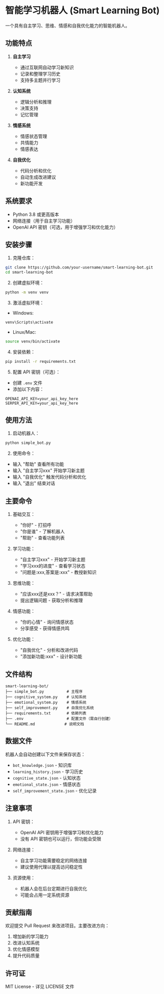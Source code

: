# 智能学习机器人 (Smart Learning Bot)

一个具有自主学习、思维、情感和自我优化能力的智能机器人。

## 功能特点

1. **自主学习**
   - 通过互联网自动学习新知识
   - 记录和整理学习历史
   - 支持多主题并行学习

2. **认知系统**
   - 逻辑分析和推理
   - 决策支持
   - 记忆管理

3. **情感系统**
   - 情感状态管理
   - 共情能力
   - 情感表达

4. **自我优化**
   - 代码分析和优化
   - 自动生成改进建议
   - 新功能开发

## 系统要求

- Python 3.8 或更高版本
- 网络连接（用于自主学习功能）
- OpenAI API 密钥（可选，用于增强学习和优化能力）

## 安装步骤

1. 克隆仓库：
```bash
git clone https://github.com/your-username/smart-learning-bot.git
cd smart-learning-bot
```

2. 创建虚拟环境：
```bash
python -m venv venv
```

3. 激活虚拟环境：
- Windows:
```bash
venv\Scripts\activate
```
- Linux/Mac:
```bash
source venv/bin/activate
```

4. 安装依赖：
```bash
pip install -r requirements.txt
```

5. 配置 API 密钥（可选）：
- 创建 `.env` 文件
- 添加以下内容：
```
OPENAI_API_KEY=your_api_key_here
SERPER_API_KEY=your_api_key_here
```

## 使用方法

1. 启动机器人：
```bash
python simple_bot.py
```

2. 使用命令：
- 输入 "帮助" 查看所有功能
- 输入 "自主学习xxx" 开始学习新主题
- 输入 "自我优化" 触发代码分析和优化
- 输入 "退出" 结束对话

## 主要命令

1. 基础交互：
   - "你好" - 打招呼
   - "你是谁" - 了解机器人
   - "帮助" - 查看功能列表

2. 学习功能：
   - "自主学习xxx" - 开始学习新主题
   - "学习xxx的进度" - 查看学习状态
   - "问题是:xxx,答案是:xxx" - 教授新知识

3. 思维功能：
   - "应该xxx还是xxx？" - 请求决策帮助
   - 提出逻辑问题 - 获取分析和推理

4. 情感功能：
   - "你的心情" - 询问情感状态
   - 分享感受 - 获得情感共鸣

5. 优化功能：
   - "自我优化" - 分析和改进代码
   - "添加新功能:xxx" - 设计新功能

## 文件结构

```
smart-learning-bot/
├── simple_bot.py          # 主程序
├── cognitive_system.py    # 认知系统
├── emotional_system.py    # 情感系统
├── self_improvement.py    # 自我优化系统
├── requirements.txt       # 依赖列表
├── .env                   # 配置文件（需自行创建）
└── README.md             # 说明文档
```

## 数据文件

机器人会自动创建以下文件来保存状态：
- `bot_knowledge.json` - 知识库
- `learning_history.json` - 学习历史
- `cognitive_state.json` - 认知状态
- `emotional_state.json` - 情感状态
- `self_improvement_state.json` - 优化记录

## 注意事项

1. API 密钥：
   - OpenAI API 密钥用于增强学习和优化能力
   - 没有 API 密钥也可以运行，但功能会受限

2. 网络连接：
   - 自主学习功能需要稳定的网络连接
   - 建议使用代理以提高访问稳定性

3. 资源使用：
   - 机器人会在后台定期进行自我优化
   - 可能会占用一定系统资源

## 贡献指南

欢迎提交 Pull Request 来改进项目。主要改进方向：
1. 增加新的学习能力
2. 改进认知系统
3. 优化情感模型
4. 提升代码质量

## 许可证

MIT License - 详见 LICENSE 文件 